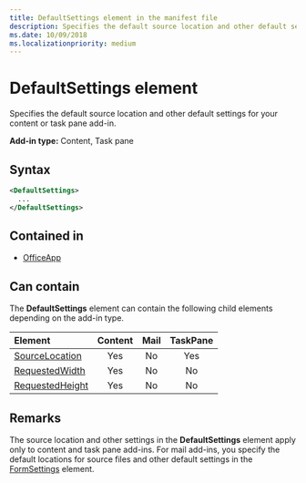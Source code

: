 ```yaml
---
title: DefaultSettings element in the manifest file
description: Specifies the default source location and other default settings for your content or task pane add-in.
ms.date: 10/09/2018
ms.localizationpriority: medium
---
```


# DefaultSettings element

Specifies the default source location and other default settings for your content or task pane add-in.

**Add-in type:** Content, Task pane

## Syntax

```XML
<DefaultSettings>
  ...
</DefaultSettings>
```

## Contained in

- [OfficeApp](officeapp.md)

## Can contain

The **DefaultSettings** element can contain the following child elements depending on the add-in type.

|Element|Content|Mail|TaskPane|
|:-----|:-----:|:-----:|:-----:|
|[SourceLocation](sourcelocation.md)|Yes|No|Yes|
|[RequestedWidth](requestedwidth.md)|Yes|No|No|
|[RequestedHeight](requestedheight.md)|Yes|No|No|

## Remarks

The source location and other settings in the **DefaultSettings** element apply only to content and task pane add-ins. For mail add-ins, you specify the default locations for source files and other default settings in the [FormSettings](formsettings.md) element.
